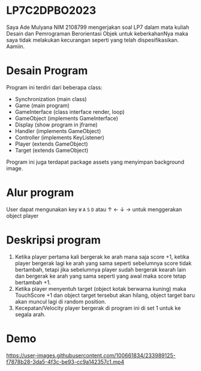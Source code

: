# LP7C2DPBO2023
Saya Ade Mulyana NIM 2108799 mengerjakan soal LP7 dalam mata kuliah Desain dan Pemrograman Berorientasi Objek untuk keberkahanNya maka saya tidak melakukan kecurangan seperti yang telah dispesifikasikan. Aamiin.

# Desain Program
Program ini terdiri dari beberapa class:
- Synchronization (main class)
- Game (main program)
- GameInterface (class interface render, loop)
- GameObject (implements GameInterface)
- Display (show program in jframe)
- Handler (implements GameObject)
- Controller (implements KeyListener<class default java>)
- Player (extends GameObject)
- Target (extends GameObject)

Program ini juga terdapat package assets yang menyimpan background image.

# Alur program
User dapat mengunakan key `W` `A` `S` `D` atau &uarr;  &larr; &darr; &rarr; untuk menggerakan object player

# Deskripsi program
1. Ketika player pertama kali bergerak ke arah mana saja score +1, ketika player bergerak lagi ke arah yang sama seperti sebelumnya score tidak bertambah, tetapi jika sebelumnya player sudah bergerak kearah lain dan bergerak ke arah yang sama seperti yang awal maka score tetap bertambah +1.
2. Ketika player menyentuh target (object kotak berwarna kuning) maka TouchScore +1 dan object target tersebut akan hilang, object target baru akan muncul lagi di random position.
3. Kecepatan/Velocity player bergerak di program ini di set 1 untuk ke segala arah.

# Demo
https://user-images.githubusercontent.com/100661834/233989125-f7878b28-3da5-4f3c-be93-cc9a142357c1.mp4
